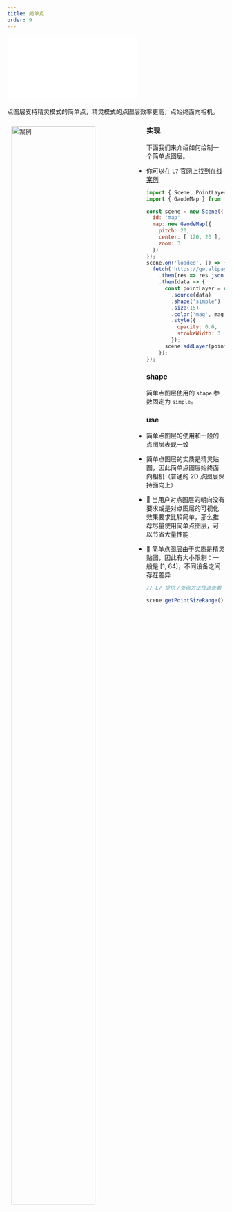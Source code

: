 ```yaml
---
title: 简单点
order: 9
---
```

<embed src="@/docs/common/style.md"></embed>

点图层支持精灵模式的简单点，精灵模式的点图层效率更高，点始终面向相机。

<div>
  <div style="width:60%;float:left; margin: 10px;">
    <img  width="80%" alt="案例" src='https://gw.alipayobjects.com/mdn/rms_816329/afts/img/A*dVFmQIKh5TUAAAAAAAAAAAAAARQnAQ'>
  </div>
</div>

### 实现

下面我们来介绍如何绘制一个简单点图层。

- 你可以在 `L7` 官网上找到[在线案例](/zh/examples/point/simple#simple)

```javascript
import { Scene, PointLayer } from '@antv/l7';
import { GaodeMap } from '@antv/l7-maps';

const scene = new Scene({
  id: 'map',
  map: new GaodeMap({
    pitch: 20,
    center: [ 120, 20 ],
    zoom: 3
  })
});
scene.on('loaded', () => {
  fetch('https://gw.alipayobjects.com/os/basement_prod/d3564b06-670f-46ea-8edb-842f7010a7c6.json')
    .then(res => res.json())
    .then(data => {
      const pointLayer = new PointLayer({})
        .source(data)
        .shape('simple')
        .size(15)
        .color('mag', mag =>  mag > 4.5 ? '#5B8FF9' : '#5CCEA1';)
        .style({
          opacity: 0.6,
          strokeWidth: 3
        });
      scene.addLayer(pointLayer);
    });
});
```

### shape

简单点图层使用的 `shape` 参数固定为 `simple`。

### use

- 简单点图层的使用和一般的点图层表现一致

- 简单点图层的实质是精灵贴图，因此简单点图层始终面向相机（普通的 2D 点图层保持面向上）

- 🌟 当用户对点图层的朝向没有要求或是对点图层的可视化效果要求比较简单，那么推荐尽量使用简单点图层，可以节省大量性能

- 🌟 简单点图层由于实质是精灵贴图，因此有大小限制：一般是 [1, 64]，不同设备之间存在差异

```javascript
// L7 提供了查询方法快速查看

scene.getPointSizeRange(); // Float32Array - [min, max]
```
